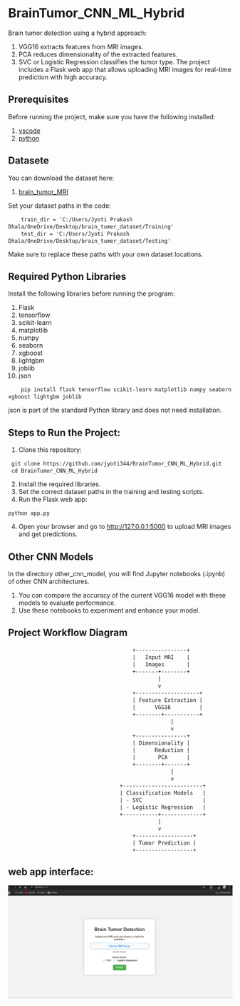 # BrainTumor_CNN_ML_Hybrid
Brain tumor detection using a hybrid approach:
 1. VGG16 extracts features from MRI images.
 2. PCA reduces dimensionality of the extracted features.
 3. SVC or Logistic Regression classifies the tumor type.
The project includes a Flask web app that allows uploading MRI images for real-time prediction with high accuracy.

## Prerequisites
Before running the project, make sure you have the following installed:
 1. [vscode](https://code.visualstudio.com/)
 2. [python](https://www.python.org/downloads/)

## Datasete
You can download the dataset here:
 1. [brain_tumor_MRI](https://www.kaggle.com/datasets/masoudnickparvar/brain-tumor-mri-dataset)

Set your dataset paths in the code:
~~~
    train_dir = 'C:/Users/Jyoti Prakash Dhala/OneDrive/Desktop/brain_tumer_dataset/Training'
    test_dir = 'C:/Users/Jyoti Prakash Dhala/OneDrive/Desktop/brain_tumer_dataset/Testing'
~~~
Make sure to replace these paths with your own dataset locations.
## Required Python Libraries
Install the following libraries before running the program:
 1. Flask
 2. tensorflow
 3. scikit-learn
 4. matplotlib
 5. numpy
 6. seaborn
 7. xgboost
 8. lightgbm
 9. joblib
 10. json
~~~
    pip install flask tensorflow scikit-learn matplotlib numpy seaborn xgboost lightgbm joblib
~~~
json is part of the standard Python library and does not need installation.

## Steps to Run the Project:
 1. Clone this repository:
 ~~~
  git clone https://github.com/jyoti344/BrainTumor_CNN_ML_Hybrid.git
  cd BrainTumor_CNN_ML_Hybrid
 ~~~
 2. Install the required libraries.
 3. Set the correct dataset paths in the training and testing scripts.
 3. Run the Flask web app:
  ~~~
  python app.py
  ~~~
 4. Open your browser and go to http://127.0.0.1:5000 to upload MRI images and get predictions.

## Other CNN Models
 In the directory other_cnn_model, you will find Jupyter notebooks (.ipynb) of other CNN architectures.
 1. You can compare the accuracy of the current VGG16 model with these models to evaluate performance.
 2. Use these notebooks to experiment and enhance your model.

## Project Workflow Diagram
 ~~~
                                        +----------------+
                                        |   Input MRI    |
                                        |   Images       |
                                        +-------+--------+
                                                |
                                                v
                                        +--------------------+
                                        | Feature Extraction |
                                        |      VGG16         |
                                        +--------+-----------+
                                                    |
                                                    v
                                        +----------------+
                                        | Dimensionality |
                                        |      Reduction |
                                        |       PCA      |
                                        +--------+-------+
                                                    |
                                                    v
                                    +-------------------------+
                                    | Classification Models   |
                                    | - SVC                   |
                                    | - Logistic Regression   |
                                    +-----------+-------------+
                                                |
                                                v
                                        +------------------+
                                        | Tumor Prediction |
                                        +------------------+

 ~~~

## web app interface:

![Flask App Screenshot](uploads\image.png)


